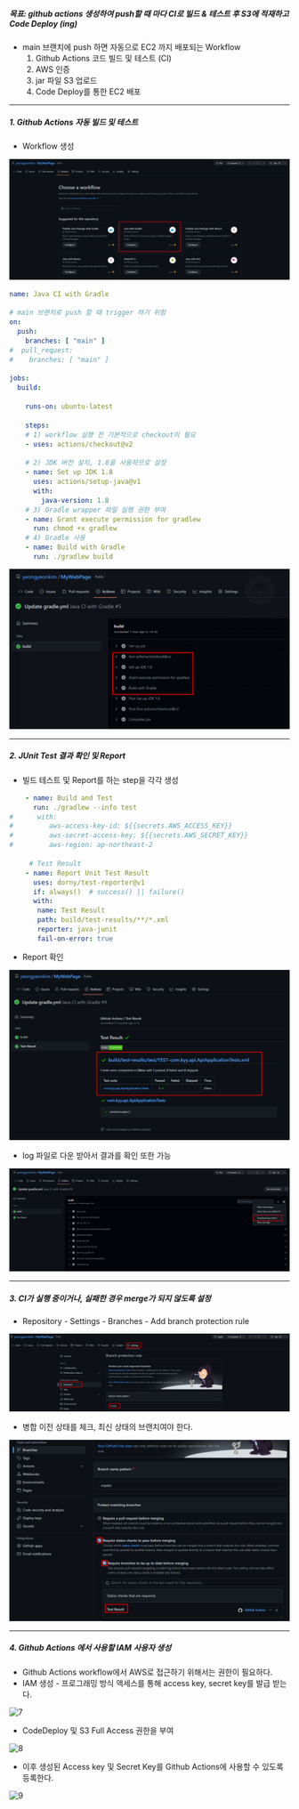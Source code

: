 ##### 목표: github actions 생성하여 push할 때 마다 CI로 빌드 & 테스트 후 S3에 적재하고 Code Deploy (ing)

- main 브랜치에 push 하면 자동으로 EC2 까지 배포되는 Workflow
  1. Github Actions 코드 빌드 및 테스트 (CI)
  2. AWS 인증
  3. jar 파일 S3 업로드
  4. Code Deploy를 통한 EC2 배포

---

##### 1. Github Actions 자동 빌드 및 테스트

* Workflow 생성

![1](img/Github_Actions/1.png)

```yaml
name: Java CI with Gradle

# main 브랜치로 push 할 때 trigger 하기 위함
on:
  push:
    branches: [ "main" ]
#  pull_request:
#    branches: [ "main" ]

jobs:
  build:

    runs-on: ubuntu-latest

    steps:
    # 1) workflow 실행 전 기본적으로 checkout이 필요
    - uses: actions/checkout@v2
    
    # 2) JDK 버전 설치, 1.8을 사용하므로 설정
    - name: Set up JDK 1.8
      uses: actions/setup-java@v1
      with:
        java-version: 1.8
    # 3) Gradle wrapper 파일 실행 권한 부여
    - name: Grant execute permission for gradlew
      run: chmod +x gradlew
    # 4) Gradle 사용
    - name: Build with Gradle
      run: ./gradlew build
```

![2](img/Github_Actions/2.png)

---

##### 2. JUnit Test 결과 확인 및 Report

* 빌드 테스트 및 Report를 하는 step을 각각 생성

```yaml
    - name: Build and Test
      run: ./gradlew --info test
#      with:
#         aws-access-key-id: ${{secrets.AWS_ACCESS_KEY}}
#         aws-secret-access-key: ${{secrets.AWS_SECRET_KEY}}
#         aws-region: ap-northeast-2

     # Test Result
    - name: Report Unit Test Result
      uses: dorny/test-reporter@v1
      if: always()  # success() || failure()
      with:
       name: Test Result
       path: build/test-results/**/*.xml
       reporter: java-junit
       fail-on-error: true
```

* Report 확인

![3](img/Github_Actions/3.png)

* log 파일로 다운 받아서 결과를 확인 또한 가능

![4](img/Github_Actions/4.png)

---

##### 3. CI가 실행 중이거나, 실패한 경우 merge가 되지 않도록 설정

* Repository - Settings - Branches - Add branch protection rule

![5](img/Github_Actions/5.png)

* 병합 이전 상태를 체크, 최신 상태의 브랜치여야 한다.

![6](img/Github_Actions/6.png)

---

##### 4. Github Actions 에서 사용할 IAM 사용자 생성

* Github Actions workflow에서 AWS로 접근하기 위해서는 권한이 필요하다.
* IAM 생성 - 프로그래밍 방식 액세스를 통해 access key, secret key를 발급 받는다.

![7](C:\MyWebPage\img\Github_Actions\7.png)

* CodeDeploy 및 S3 Full Access 권한을 부여

![8](C:\MyWebPage\img\Github_Actions\8.png)

* 이후 생성된 Access key 및 Secret Key를 Github Actions에 사용할 수 있도록 등록한다.

![9](C:\MyWebPage\img\Github_Actions\9.png)

